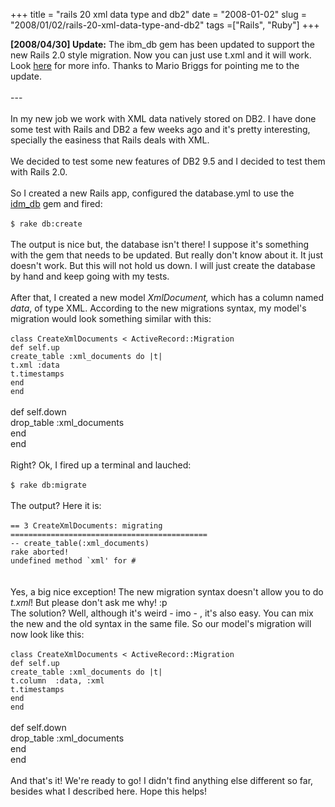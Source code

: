+++ 
title = "rails 20 xml data type and db2"
date = "2008-01-02"
slug = "2008/01/02/rails-20-xml-data-type-and-db2"
tags =["Rails", "Ruby"]
+++

<p>
<strong>[2008/04/30] Update:</strong> The ibm_db gem has been updated to support the new Rails 2.0 style migration. Now you can just use t.xml and it will work. Look <a href="http://rubyforge.org/forum/forum.php?forum_id=24055">here</a> for more info. Thanks to Mario Briggs for pointing me to the update.<br><br>---<br><br>In my new job we work with XML data natively stored on DB2. I have done some test with Rails and DB2 a few weeks ago and it's pretty interesting, specially the easiness that Rails deals with XML.<br><br>We decided to test some new features of DB2 9.5 and I decided to test them with Rails 2.0.<br><br>So I created a new Rails app, configured the database.yml to use the <a href="http://db2onrails.com/2007/10/17/ibm_db-gem-updated-to-090/">idm_db</a> gem and fired:<br><br><code>$ rake db:create</code><br><br>The output is nice but, the database isn't there! I suppose it's something with the gem that needs to be updated. But really don't know about it. It just doesn't work. But this will not hold us down. I will just create the database by hand and keep going with my tests.<br><br>After that, I created a new model <em>XmlDocument,</em> which has a column named <em>data</em>, of type XML. According to the new migrations syntax, my model's migration would look something similar with this:<br><br><code>class CreateXmlDocuments &lt; ActiveRecord::Migration<br>def self.up<br>create_table :xml_documents do |t|<br>t.xml :data<br>t.timestamps<br>end<br>end</code><br><br>def self.down<br>drop_table :xml_documents<br>end<br>end<br><br>Right? Ok, I fired up a terminal and lauched:<br><br><code>$ rake db:migrate</code><br><br>The output? Here it is:<br><br><code>== 3 CreateXmlDocuments: migrating ============================================<br>-- create_table(:xml_documents)<br>rake aborted!<br>undefined method `xml' for #<br></code><br><br>Yes, a big nice exception! The new migration syntax doesn't allow you to do <em>t.xml</em>! But please don't ask me why! :p<br>The solution? Well, although it's weird - imo - , it's also easy. You can mix the new and the old syntax in the same file. So our model's  migration  will now look like this:<br><br><code>class CreateXmlDocuments &lt; ActiveRecord::Migration<br>def self.up<br>create_table :xml_documents do |t|<br>t.column  :data, :xml<br>t.timestamps<br>end<br>end</code><br><br>def self.down<br>drop_table :xml_documents<br>end<br>end<br><br>And that's it! We're ready to go! I didn't find anything else different so far, besides what I described here. Hope this helps!
</p>

